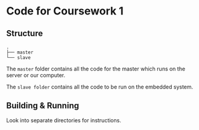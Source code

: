 # Code for Coursework 1

## Structure
```
.
├── master
└── slave

```
The `master` folder contains all the code for the master which runs on the server or our computer.

The `slave folder` contains all the code to be run on the embedded system.

## Building & Running

Look into separate directories for instructions.
